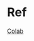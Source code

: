 # Ref

[Colab](https://colab.research.google.com/drive/1H5CeAT5KBKcllYLoiaXY91uLnhc98Ujr#scrollTo=X0UkYk5XYIzN)